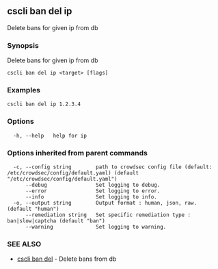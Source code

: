 ## cscli ban del ip

Delete bans for given ip from db

### Synopsis

Delete bans for given ip from db

```
cscli ban del ip <target> [flags]
```

### Examples

```
cscli ban del ip 1.2.3.4
```

### Options

```
  -h, --help   help for ip
```

### Options inherited from parent commands

```
  -c, --config string        path to crowdsec config file (default: /etc/crowdsec/config/default.yaml) (default "/etc/crowdsec/config/default.yaml")
      --debug                Set logging to debug.
      --error                Set logging to error.
      --info                 Set logging to info.
  -o, --output string        Output format : human, json, raw. (default "human")
      --remediation string   Set specific remediation type : ban|slow|captcha (default "ban")
      --warning              Set logging to warning.
```

### SEE ALSO

* [cscli ban del](cscli_ban_del.md)	 - Delete bans from db


